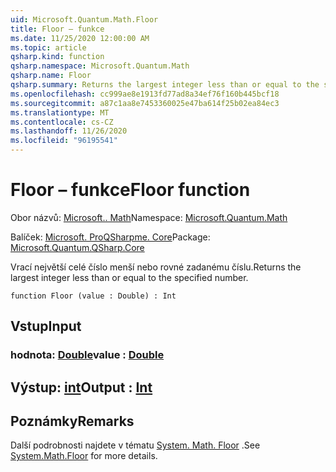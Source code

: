 ```yaml
---
uid: Microsoft.Quantum.Math.Floor
title: Floor – funkce
ms.date: 11/25/2020 12:00:00 AM
ms.topic: article
qsharp.kind: function
qsharp.namespace: Microsoft.Quantum.Math
qsharp.name: Floor
qsharp.summary: Returns the largest integer less than or equal to the specified number.
ms.openlocfilehash: cc999ae8e1913fd77ad8a34ef76f160b445bcf18
ms.sourcegitcommit: a87c1aa8e7453360025e47ba614f25b02ea84ec3
ms.translationtype: MT
ms.contentlocale: cs-CZ
ms.lasthandoff: 11/26/2020
ms.locfileid: "96195541"
---
```

# <a name="floor-function"></a><span data-ttu-id="fbb43-102">Floor – funkce</span><span class="sxs-lookup"><span data-stu-id="fbb43-102">Floor function</span></span>

<span data-ttu-id="fbb43-103">Obor názvů: [Microsoft.. Math](xref:Microsoft.Quantum.Math)</span><span class="sxs-lookup"><span data-stu-id="fbb43-103">Namespace: [Microsoft.Quantum.Math](xref:Microsoft.Quantum.Math)</span></span>

<span data-ttu-id="fbb43-104">Balíček: [Microsoft. ProQSharpme. Core](https://nuget.org/packages/Microsoft.Quantum.QSharp.Core)</span><span class="sxs-lookup"><span data-stu-id="fbb43-104">Package: [Microsoft.Quantum.QSharp.Core](https://nuget.org/packages/Microsoft.Quantum.QSharp.Core)</span></span>


<span data-ttu-id="fbb43-105">Vrací největší celé číslo menší nebo rovné zadanému číslu.</span><span class="sxs-lookup"><span data-stu-id="fbb43-105">Returns the largest integer less than or equal to the specified number.</span></span>

```qsharp
function Floor (value : Double) : Int
```


## <a name="input"></a><span data-ttu-id="fbb43-106">Vstup</span><span class="sxs-lookup"><span data-stu-id="fbb43-106">Input</span></span>

### <a name="value--double"></a><span data-ttu-id="fbb43-107">hodnota: [Double](xref:microsoft.quantum.lang-ref.double)</span><span class="sxs-lookup"><span data-stu-id="fbb43-107">value : [Double](xref:microsoft.quantum.lang-ref.double)</span></span>





## <a name="output--int"></a><span data-ttu-id="fbb43-108">Výstup: [int](xref:microsoft.quantum.lang-ref.int)</span><span class="sxs-lookup"><span data-stu-id="fbb43-108">Output : [Int](xref:microsoft.quantum.lang-ref.int)</span></span>



## <a name="remarks"></a><span data-ttu-id="fbb43-109">Poznámky</span><span class="sxs-lookup"><span data-stu-id="fbb43-109">Remarks</span></span>

<span data-ttu-id="fbb43-110">Další podrobnosti najdete v tématu [System. Math. Floor](https://docs.microsoft.com/dotnet/api/system.math.floor) .</span><span class="sxs-lookup"><span data-stu-id="fbb43-110">See [System.Math.Floor](https://docs.microsoft.com/dotnet/api/system.math.floor) for more details.</span></span>